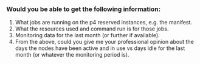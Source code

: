 ### Would you be able to get the following information: 
1) What jobs are running on the p4 reserved instances, e.g. the manifest.
2) What the resources used and command run is for those jobs.
3) Monitoring data for the last month (or further if available).
4) From the above, could you give me your professional opinion about the days the nodes have been active and in use vs days idle for the last month (or whatever the monitoring period is).

